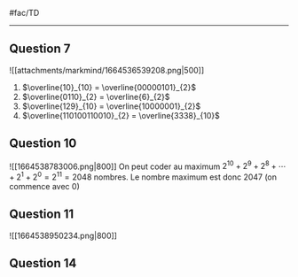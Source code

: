 #fac/TD 

---

## Question 7
![[attachments/markmind/1664536539208.png|500]]

 1. $\overline{10}_{10} = \overline{00000101}_{2}$
 2. $\overline{0110}_{2} = \overline{6}_{2}$
 3. $\overline{129}_{10} = \overline{10000001}_{2}$
 4. $\overline{110100110010}_{2} = \overline{3338}_{10}$
## Question 10
![[1664538783006.png|800]]
On peut coder au maximum $2^{10} + 2^{9} + 2^{8}+\cdots+2^{1}+2^{0} = 2^{11} = 2048$ nombres.
Le nombre maximum est donc $2047$ (on commence avec $0$)

## Question 11
![[1664538950234.png|800]]

## Question 14

